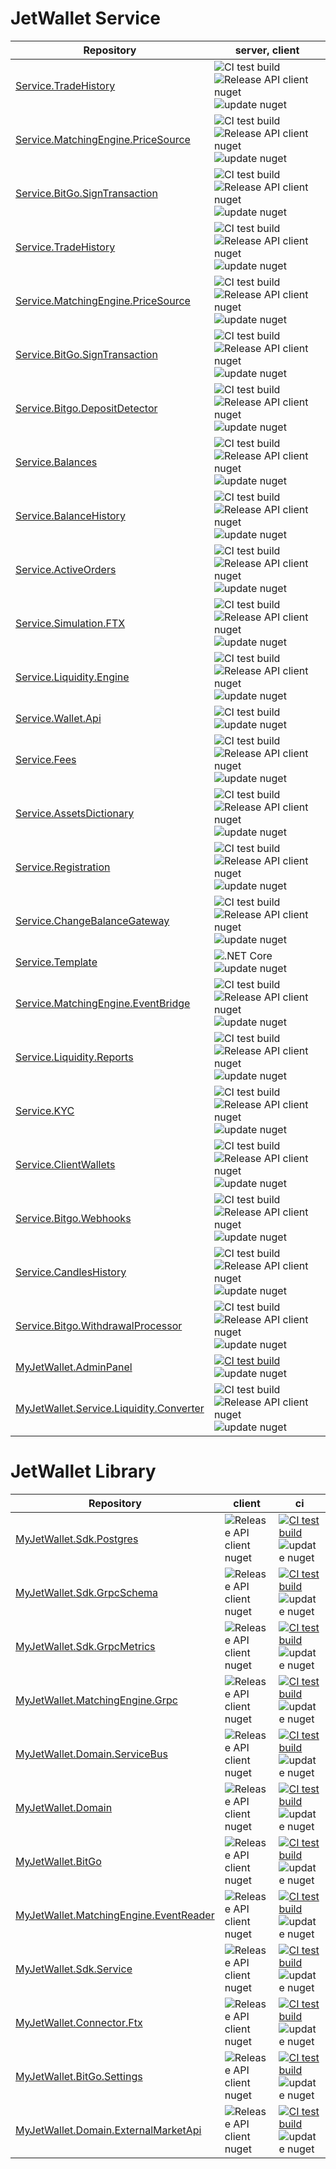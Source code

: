 

# JetWallet Service

Repository | server, client 
---------- | -------------- 
[Service.TradeHistory](https://github.com/MyJetWallet/Service.TradeHistory) | ![CI test build](https://github.com/MyJetWallet/Service.TradeHistory/workflows/CI%20test%20build/badge.svg)  ![Release API client nuget](https://github.com/MyJetWallet/Service.TradeHistory/workflows/Release%20API%20client%20nuget/badge.svg)  ![update nuget](https://github.com/MyJetWallet/Service.TradeHistory/actions/workflows/update_nuget.yaml/badge.svg)
[Service.MatchingEngine.PriceSource](https://github.com/MyJetWallet/Service.MatchingEngine.PriceSource) | ![CI test build](https://github.com/MyJetWallet/Service.MatchingEngine.PriceSource/workflows/CI%20test%20build/badge.svg)  ![Release API client nuget](https://github.com/MyJetWallet/Service.MatchingEngine.PriceSource/workflows/Release%20API%20client%20nuget/badge.svg)  ![update nuget](https://github.com/MyJetWallet/Service.MatchingEngine.PriceSource/actions/workflows/update_nuget.yaml/badge.svg)
[Service.BitGo.SignTransaction](https://github.com/MyJetWallet/Service.BitGo.SignTransaction) | ![CI test build](https://github.com/MyJetWallet/Service.BitGo.SignTransaction/workflows/CI%20test%20build/badge.svg)  ![Release API client nuget](https://github.com/MyJetWallet/Service.BitGo.SignTransaction/workflows/Release%20API%20client%20nuget/badge.svg)  ![update nuget](https://github.com/MyJetWallet/Service.BitGo.SignTransaction/actions/workflows/update_nuget.yaml/badge.svg)
[Service.TradeHistory](https://github.com/MyJetWallet/Service.TradeHistory) | ![CI test build](https://github.com/MyJetWallet/Service.TradeHistory/workflows/CI%20test%20build/badge.svg)  ![Release API client nuget](https://github.com/MyJetWallet/Service.TradeHistory/workflows/Release%20API%20client%20nuget/badge.svg)  ![update nuget](https://github.com/MyJetWallet/Service.TradeHistory/actions/workflows/update_nuget.yaml/badge.svg)
[Service.MatchingEngine.PriceSource](https://github.com/MyJetWallet/Service.MatchingEngine.PriceSource) | ![CI test build](https://github.com/MyJetWallet/Service.MatchingEngine.PriceSource/workflows/CI%20test%20build/badge.svg)  ![Release API client nuget](https://github.com/MyJetWallet/Service.MatchingEngine.PriceSource/workflows/Release%20API%20client%20nuget/badge.svg)  ![update nuget](https://github.com/MyJetWallet/Service.MatchingEngine.PriceSource/actions/workflows/update_nuget.yaml/badge.svg)
[Service.BitGo.SignTransaction](https://github.com/MyJetWallet/Service.BitGo.SignTransaction) | ![CI test build](https://github.com/MyJetWallet/Service.BitGo.SignTransaction/workflows/CI%20test%20build/badge.svg)  ![Release API client nuget](https://github.com/MyJetWallet/Service.BitGo.SignTransaction/workflows/Release%20API%20client%20nuget/badge.svg)  ![update nuget](https://github.com/MyJetWallet/Service.BitGo.SignTransaction/actions/workflows/update_nuget.yaml/badge.svg)
[Service.Bitgo.DepositDetector](https://github.com/MyJetWallet/Service.Bitgo.DepositDetector) | ![CI test build](https://github.com/MyJetWallet/Service.Bitgo.DepositDetector/workflows/CI%20test%20build/badge.svg)  ![Release API client nuget](https://github.com/MyJetWallet/Service.Bitgo.DepositDetector/workflows/Release%20API%20client%20nuget/badge.svg)  ![update nuget](https://github.com/MyJetWallet/Service.Bitgo.DepositDetector/actions/workflows/update_nuget.yaml/badge.svg)
[Service.Balances](https://github.com/MyJetWallet/Service.Balances) | ![CI test build](https://github.com/MyJetWallet/Service.Balances/workflows/CI%20test%20build/badge.svg)  ![Release API client nuget](https://github.com/MyJetWallet/Service.Balances/workflows/Release%20API%20client%20nuget/badge.svg)  ![update nuget](https://github.com/MyJetWallet/Service.Balances/actions/workflows/update_nuget.yaml/badge.svg)
[Service.BalanceHistory](https://github.com/MyJetWallet/Service.BalanceHistory) | ![CI test build](https://github.com/MyJetWallet/Service.BalanceHistory/workflows/CI%20test%20build/badge.svg)  ![Release API client nuget](https://github.com/MyJetWallet/Service.BalanceHistory/workflows/Release%20API%20client%20nuget/badge.svg)  ![update nuget](https://github.com/MyJetWallet/Service.BalanceHistory/actions/workflows/update_nuget.yaml/badge.svg)
[Service.ActiveOrders](https://github.com/MyJetWallet/Service.ActiveOrders) | ![CI test build](https://github.com/MyJetWallet/Service.ActiveOrders/workflows/CI%20test%20build/badge.svg)  ![Release API client nuget](https://github.com/MyJetWallet/Service.ActiveOrders/workflows/Release%20API%20client%20nuget/badge.svg)  ![update nuget](https://github.com/MyJetWallet/Service.ActiveOrders/actions/workflows/update_nuget.yaml/badge.svg)
[Service.Simulation.FTX](https://github.com/MyJetWallet/Service.Simulation.FTX) | ![CI test build](https://github.com/MyJetWallet/Service.Simulation.FTX/workflows/CI%20test%20build/badge.svg)  ![Release API client nuget](https://github.com/MyJetWallet/Service.Simulation.FTX/workflows/Release%20API%20client%20nuget/badge.svg)  ![update nuget](https://github.com/MyJetWallet/Service.Simulation.FTX/actions/workflows/update_nuget.yaml/badge.svg)
[Service.Liquidity.Engine](https://github.com/MyJetWallet/Service.Liquidity.Engine) | ![CI test build](https://github.com/MyJetWallet/Service.Liquidity.Engine/workflows/CI%20test%20build/badge.svg)  ![Release API client nuget](https://github.com/MyJetWallet/Service.Liquidity.Engine/workflows/Release%20API%20client%20nuget/badge.svg)  ![update nuget](https://github.com/MyJetWallet/Service.Liquidity.Engine/actions/workflows/update_nuget.yaml/badge.svg)
[Service.Wallet.Api](https://github.com/MyJetWallet/Service.Wallet.Api) | ![CI test build](https://github.com/MyJetWallet/Service.Wallet.Api/workflows/CI%20test%20build/badge.svg)  ![update nuget](https://github.com/MyJetWallet/Service.Wallet.Api/actions/workflows/update_nuget.yaml/badge.svg)
[Service.Fees](https://github.com/MyJetWallet/Service.Fees) | ![CI test build](https://github.com/MyJetWallet/Service.Fees/workflows/CI%20test%20build/badge.svg)  ![Release API client nuget](https://github.com/MyJetWallet/Service.Fees/workflows/Release%20API%20client%20nuget/badge.svg)  ![update nuget](https://github.com/MyJetWallet/Service.Fees/actions/workflows/update_nuget.yaml/badge.svg)
[Service.AssetsDictionary](https://github.com/MyJetWallet/Service.AssetsDictionary) | ![CI test build](https://github.com/MyJetWallet/Service.AssetsDictionary/workflows/CI%20test%20build/badge.svg)  ![Release API client nuget](https://github.com/MyJetWallet/Service.AssetsDictionary/workflows/Release%20API%20client%20nuget/badge.svg)  ![update nuget](https://github.com/MyJetWallet/Service.AssetsDictionary/actions/workflows/update_nuget.yaml/badge.svg)
[Service.Registration](https://github.com/MyJetWallet/Service.Registration) | ![CI test build](https://github.com/MyJetWallet/Service.Registration/workflows/CI%20test%20build/badge.svg)  ![Release API client nuget](https://github.com/MyJetWallet/Service.Registration/workflows/Release%20API%20client%20nuget/badge.svg)  ![update nuget](https://github.com/MyJetWallet/Service.Registration/actions/workflows/update_nuget.yaml/badge.svg)
[Service.ChangeBalanceGateway](https://github.com/MyJetWallet/Service.ChangeBalanceGateway) | ![CI test build](https://github.com/MyJetWallet/Service.ChangeBalanceGateway/workflows/CI%20test%20build/badge.svg)  ![Release API client nuget](https://github.com/MyJetWallet/Service.ChangeBalanceGateway/workflows/Release%20API%20client%20nuget/badge.svg)  ![update nuget](https://github.com/MyJetWallet/Service.ChangeBalanceGateway/actions/workflows/update_nuget.yaml/badge.svg)
[Service.Template](https://github.com/MyJetWallet/Service.Template) | ![.NET Core](https://github.com/MyJetWallet/Service.Template/workflows/.NET%20Core/badge.svg)  ![update nuget](https://github.com/MyJetWallet/Service.Template/actions/workflows/update_nuget.yaml/badge.svg)
[Service.MatchingEngine.EventBridge](https://github.com/MyJetWallet/Service.MatchingEngine.EventBridge) | ![CI test build](https://github.com/MyJetWallet/Service.MatchingEngine.EventBridge/workflows/CI%20test%20build/badge.svg)  ![Release API client nuget](https://github.com/MyJetWallet/Service.MatchingEngine.EventBridge/workflows/Release%20API%20client%20nuget/badge.svg)  ![update nuget](https://github.com/MyJetWallet/Service.MatchingEngine.EventBridge/actions/workflows/update_nuget.yaml/badge.svg)
[Service.Liquidity.Reports](https://github.com/MyJetWallet/Service.Liquidity.Reports) | ![CI test build](https://github.com/MyJetWallet/Service.Liquidity.Reports/workflows/CI%20test%20build/badge.svg)  ![Release API client nuget](https://github.com/MyJetWallet/Service.Liquidity.Reports/workflows/Release%20API%20client%20nuget/badge.svg)  ![update nuget](https://github.com/MyJetWallet/Service.Liquidity.Reports/actions/workflows/update_nuget.yaml/badge.svg)
[Service.KYC](https://github.com/MyJetWallet/Service.KYC) | ![CI test build](https://github.com/MyJetWallet/Service.KYC/workflows/CI%20test%20build/badge.svg)  ![Release API client nuget](https://github.com/MyJetWallet/Service.KYC/workflows/Release%20API%20client%20nuget/badge.svg)  ![update nuget](https://github.com/MyJetWallet/Service.KYC/actions/workflows/update_nuget.yaml/badge.svg)
[Service.ClientWallets](https://github.com/MyJetWallet/Service.ClientWallets) | ![CI test build](https://github.com/MyJetWallet/Service.ClientWallets/workflows/CI%20test%20build/badge.svg)  ![Release API client nuget](https://github.com/MyJetWallet/Service.ClientWallets/workflows/Release%20API%20client%20nuget/badge.svg)  ![update nuget](https://github.com/MyJetWallet/Service.ClientWallets/actions/workflows/update_nuget.yaml/badge.svg)
[Service.Bitgo.Webhooks](https://github.com/MyJetWallet/Service.Bitgo.Webhooks) | ![CI test build](https://github.com/MyJetWallet/Service.Bitgo.Webhooks/workflows/CI%20test%20build/badge.svg)  ![Release API client nuget](https://github.com/MyJetWallet/Service.Bitgo.Webhooks/workflows/Release%20API%20client%20nuget/badge.svg) ![update nuget](https://github.com/MyJetWallet/Service.Bitgo.Webhooks/actions/workflows/update_nuget.yaml/badge.svg)
[Service.CandlesHistory](https://github.com/MyJetWallet/Service.CandlesHistory) | ![CI test build](https://github.com/MyJetWallet/Service.CandlesHistory/workflows/CI%20test%20build/badge.svg)  ![Release API client nuget](https://github.com/MyJetWallet/Service.CandlesHistory/workflows/Release%20API%20client%20nuget/badge.svg)  ![update nuget](https://github.com/MyJetWallet/Service.CandlesHistory/actions/workflows/update_nuget.yaml/badge.svg)
[Service.Bitgo.WithdrawalProcessor](https://github.com/MyJetWallet/Service.Bitgo.WithdrawalProcessor) | ![CI test build](https://github.com/MyJetWallet/Service.Bitgo.WithdrawalProcessor/workflows/CI%20test%20build/badge.svg)  ![Release API client nuget](https://github.com/MyJetWallet/Service.Bitgo.WithdrawalProcessor/workflows/Release%20API%20client%20nuget/badge.svg)  ![update nuget](https://github.com/MyJetWallet/Service.Bitgo.WithdrawalProcessor/actions/workflows/update_nuget.yaml/badge.svg)
[MyJetWallet.AdminPanel](https://github.com/MyJetWallet/MyJetWallet.AdminPanel) | [![CI test build](https://github.com/MyJetWallet/MyJetWallet.AdminPanel/actions/workflows/ci-test.yml/badge.svg)](https://github.com/MyJetWallet/MyJetWallet.AdminPanel/actions/workflows/ci-test.yml)  ![update nuget](https://github.com/MyJetWallet/MyJetWallet.AdminPanel/actions/workflows/update_nuget.yaml/badge.svg)
[MyJetWallet.Service.Liquidity.Converter](https://github.com/MyJetWallet/Service.Liquidity.Converter) | ![CI test build](https://github.com/MyJetWallet/Service.Liquidity.Converter/workflows/CI%20test%20build/badge.svg)  ![Release API client nuget](https://github.com/MyJetWallet/Service.Liquidity.Converter/workflows/Release%20API%20client%20nuget/badge.svg)  ![update nuget](https://github.com/MyJetWallet/Service.Liquidity.Converter/actions/workflows/update_nuget.yaml/badge.svg)



# JetWallet Library

Repository | client | ci 
---------- | ------ | --
[MyJetWallet.Sdk.Postgres](https://github.com/MyJetWallet/MyJetWallet.Sdk.Postgres) | ![Release API client nuget](https://github.com/MyJetWallet/MyJetWallet.Sdk.Postgres/workflows/Release%20API%20client%20nuget/badge.svg) | [![CI test build](https://github.com/MyJetWallet/MyJetWallet.Sdk.Postgres/actions/workflows/ci-test.yml/badge.svg)](https://github.com/MyJetWallet/MyJetWallet.Sdk.Postgres/actions/workflows/ci-test.yml)  ![update nuget](https://github.com/MyJetWallet/MyJetWallet.Sdk.Postgres/actions/workflows/update_nuget.yaml/badge.svg)
[MyJetWallet.Sdk.GrpcSchema](https://github.com/MyJetWallet/MyJetWallet.Sdk.GrpcSchema) | ![Release API client nuget](https://github.com/MyJetWallet/MyJetWallet.Sdk.GrpcSchema/workflows/Release%20API%20client%20nuget/badge.svg) | [![CI test build](https://github.com/MyJetWallet/MyJetWallet.Sdk.GrpcSchema/actions/workflows/ci-test.yml/badge.svg)](https://github.com/MyJetWallet/MyJetWallet.Sdk.GrpcSchema/actions/workflows/ci-test.yml)  ![update nuget](https://github.com/MyJetWallet/MyJetWallet.Sdk.GrpcSchema/actions/workflows/update_nuget.yaml/badge.svg)
[MyJetWallet.Sdk.GrpcMetrics](https://github.com/MyJetWallet/MyJetWallet.Sdk.GrpcMetrics) | ![Release API client nuget](https://github.com/MyJetWallet/MyJetWallet.Sdk.GrpcMetrics/workflows/Release%20API%20client%20nuget/badge.svg) | [![CI test build](https://github.com/MyJetWallet/MyJetWallet.Sdk.GrpcMetrics/actions/workflows/ci-test.yml/badge.svg)](https://github.com/MyJetWallet/MyJetWallet.Sdk.GrpcMetrics/actions/workflows/ci-test.yml)  ![update nuget](https://github.com/MyJetWallet/MyJetWallet.Sdk.GrpcMetrics/actions/workflows/update_nuget.yaml/badge.svg)
[MyJetWallet.MatchingEngine.Grpc](https://github.com/MyJetWallet/MyJetWallet.MatchingEngine.Grpc) | ![Release API client nuget](https://github.com/MyJetWallet/MyJetWallet.MatchingEngine.Grpc/workflows/Release%20API%20client%20nuget/badge.svg) | [![CI test build](https://github.com/MyJetWallet/MyJetWallet.MatchingEngine.Grpc/actions/workflows/ci-test.yml/badge.svg)](https://github.com/MyJetWallet/MyJetWallet.MatchingEngine.Grpc/actions/workflows/ci-test.yml)  ![update nuget](https://github.com/MyJetWallet/MyJetWallet.MatchingEngine.Grpc/actions/workflows/update_nuget.yaml/badge.svg)
[MyJetWallet.Domain.ServiceBus](https://github.com/MyJetWallet/MyJetWallet.Domain.ServiceBus) | ![Release API client nuget](https://github.com/MyJetWallet/MyJetWallet.Domain.ServiceBus/workflows/Release%20API%20client%20nuget/badge.svg) | [![CI test build](https://github.com/MyJetWallet/MyJetWallet.Domain.ServiceBus/actions/workflows/ci-test.yml/badge.svg)](https://github.com/MyJetWallet/MyJetWallet.Domain.ServiceBus/actions/workflows/ci-test.yml)  ![update nuget](https://github.com/MyJetWallet/MyJetWallet.Domain.ServiceBus/actions/workflows/update_nuget.yaml/badge.svg)
[MyJetWallet.Domain](https://github.com/MyJetWallet/MyJetWallet.Domain) | ![Release API client nuget](https://github.com/MyJetWallet/MyJetWallet.Domain/workflows/Release%20API%20client%20nuget/badge.svg) | [![CI test build](https://github.com/MyJetWallet/MyJetWallet.Domain/actions/workflows/ci-test.yml/badge.svg)](https://github.com/MyJetWallet/MyJetWallet.Domain/actions/workflows/ci-test.yml)  ![update nuget](https://github.com/MyJetWallet/MyJetWallet.Domain/actions/workflows/update_nuget.yaml/badge.svg)
[MyJetWallet.BitGo](https://github.com/MyJetWallet/MyJetWallet.BitGo) | ![Release API client nuget](https://github.com/MyJetWallet/MyJetWallet.BitGo/workflows/Release%20API%20client%20nuget/badge.svg) | [![CI test build](https://github.com/MyJetWallet/MyJetWallet.BitGo/actions/workflows/ci-test.yml/badge.svg)](https://github.com/MyJetWallet/MyJetWallet.BitGo/actions/workflows/ci-test.yml)  ![update nuget](https://github.com/MyJetWallet/MyJetWallet.BitGo/actions/workflows/update_nuget.yaml/badge.svg)
[MyJetWallet.MatchingEngine.EventReader](https://github.com/MyJetWallet/MyJetWallet.MatchingEngine.EventReader) | ![Release API client nuget](https://github.com/MyJetWallet/MyJetWallet.MatchingEngine.EventReader/workflows/Release%20API%20client%20nuget/badge.svg) | [![CI test build](https://github.com/MyJetWallet/MyJetWallet.MatchingEngine.EventReader/actions/workflows/ci-test.yml/badge.svg)](https://github.com/MyJetWallet/MyJetWallet.MatchingEngine.EventReader/actions/workflows/ci-test.yml)  ![update nuget](https://github.com/MyJetWallet/MyJetWallet.MatchingEngine.EventReader/actions/workflows/update_nuget.yaml/badge.svg)
[MyJetWallet.Sdk.Service](https://github.com/MyJetWallet/MyJetWallet.Sdk.Service) | ![Release API client nuget](https://github.com/MyJetWallet/MyJetWallet.Sdk.Service/workflows/Release%20API%20client%20nuget/badge.svg) | [![CI test build](https://github.com/MyJetWallet/MyJetWallet.Sdk.Service/actions/workflows/ci-test.yml/badge.svg)](https://github.com/MyJetWallet/MyJetWallet.Sdk.Service/actions/workflows/ci-test.yml)  ![update nuget](https://github.com/MyJetWallet/MyJetWallet.Sdk.Service/actions/workflows/update_nuget.yaml/badge.svg)
[MyJetWallet.Connector.Ftx](https://github.com/MyJetWallet/MyJetWallet.Connector.Ftx) | ![Release API client nuget](https://github.com/MyJetWallet/MyJetWallet.Connector.Ftx/workflows/Release%20API%20client%20nuget/badge.svg) | [![CI test build](https://github.com/MyJetWallet/MyJetWallet.Connector.Ftx/actions/workflows/ci-test.yml/badge.svg)](https://github.com/MyJetWallet/MyJetWallet.Connector.Ftx/actions/workflows/ci-test.yml)  ![update nuget](https://github.com/MyJetWallet/MyJetWallet.Connector.Ftx/actions/workflows/update_nuget.yaml/badge.svg)
[MyJetWallet.BitGo.Settings](https://github.com/MyJetWallet/MyJetWallet.BitGo.Settings) | ![Release API client nuget](https://github.com/MyJetWallet/MyJetWallet.BitGo.Settings/workflows/Release%20API%20client%20nuget/badge.svg) | [![CI test build](https://github.com/MyJetWallet/MyJetWallet.BitGo.Settings/actions/workflows/ci-test.yml/badge.svg)](https://github.com/MyJetWallet/MyJetWallet.BitGo.Settings/actions/workflows/ci-test.yml)  ![update nuget](https://github.com/MyJetWallet/MyJetWallet.BitGo.Settings/actions/workflows/update_nuget.yaml/badge.svg)
[MyJetWallet.Domain.ExternalMarketApi](https://github.com/MyJetWallet/MyJetWallet.Domain.ExternalMarketApi) | ![Release API client nuget](https://github.com/MyJetWallet/MyJetWallet.Domain.ExternalMarketApi/workflows/Release%20API%20client%20nuget/badge.svg) | [![CI test build](https://github.com/MyJetWallet/MyJetWallet.Domain.ExternalMarketApi/actions/workflows/ci-test.yml/badge.svg)](https://github.com/MyJetWallet/MyJetWallet.Domain.ExternalMarketApi/actions/workflows/ci-test.yml)  ![update nuget](https://github.com/MyJetWallet/MyJetWallet.Domain.ExternalMarketApi/actions/workflows/update_nuget.yaml/badge.svg)












